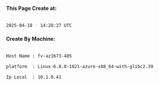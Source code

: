 
   
#### This Page Create at:

```bash

2025-04-18 - 14:28:27 UTC

```

#### Create By Machine:

```bash

Host Name : fv-az1673-405

platform  : Linux-6.8.0-1021-azure-x86_64-with-glibc2.39

Ip Local  : 10.1.0.41

```

